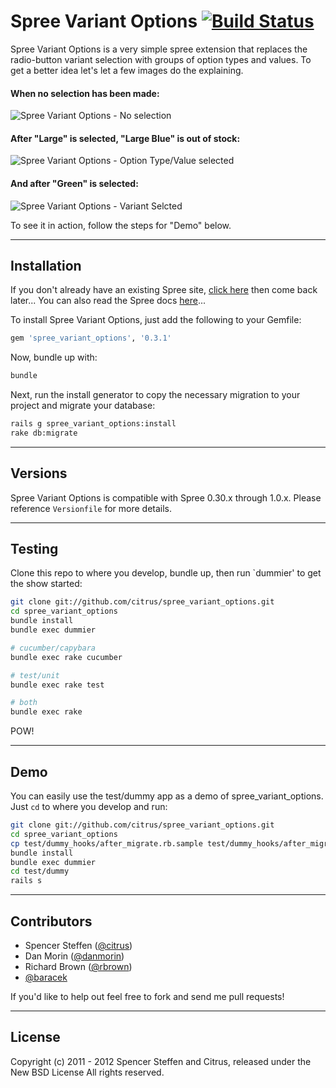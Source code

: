 # Spree Variant Options [![Build Status](https://secure.travis-ci.org/citrus/spree_variant_options.png)](http://travis-ci.org/citrus/spree_variant_options)


Spree Variant Options is a very simple spree extension that replaces the radio-button variant selection with groups of option types and values. To get a better idea let's let a few images do the explaining.


#### When no selection has been made:
![Spree Variant Options - No selection](http://spree-docs.s3.amazonaws.com/spree_variant_options/v0.3.1/1.jpg)

#### After "Large" is selected, "Large Blue" is out of stock:

![Spree Variant Options - Option Type/Value selected](http://spree-docs.s3.amazonaws.com/spree_variant_options/v0.3.1/2.jpg)

#### And after "Green" is selected:
![Spree Variant Options - Variant Selcted](http://spree-docs.s3.amazonaws.com/spree_variant_options/v0.3.1/3.jpg)

To see it in action, follow the steps for "Demo" below.


------------------------------------------------------------------------------
Installation
------------------------------------------------------------------------------

If you don't already have an existing Spree site, [click here](https://gist.github.com/946719) then come back later... You can also read the Spree docs [here](http://spreecommerce.com/documentation/getting_started.html)...

To install Spree Variant Options, just add the following to your Gemfile:

```ruby
gem 'spree_variant_options', '0.3.1'
```

Now, bundle up with:

```bash
bundle
```

Next, run the install generator to copy the necessary migration to your project and migrate your database:

```bash
rails g spree_variant_options:install
rake db:migrate
```


------------------------------------------------------------------------------
Versions
------------------------------------------------------------------------------

Spree Variant Options is compatible with Spree 0.30.x through 1.0.x. Please reference `Versionfile` for more details.


------------------------------------------------------------------------------
Testing
------------------------------------------------------------------------------

Clone this repo to where you develop, bundle up, then run `dummier' to get the show started:

```bash
git clone git://github.com/citrus/spree_variant_options.git
cd spree_variant_options
bundle install
bundle exec dummier

# cucumber/capybara
bundle exec rake cucumber

# test/unit
bundle exec rake test

# both
bundle exec rake 
```

POW!


------------------------------------------------------------------------------
Demo
------------------------------------------------------------------------------

You can easily use the test/dummy app as a demo of spree_variant_options. Just `cd` to where you develop and run:

```bash
git clone git://github.com/citrus/spree_variant_options.git
cd spree_variant_options
cp test/dummy_hooks/after_migrate.rb.sample test/dummy_hooks/after_migrate.rb
bundle install
bundle exec dummier
cd test/dummy
rails s
```

    
------------------------------------------------------------------------------
Contributors
------------------------------------------------------------------------------

* Spencer Steffen ([@citrus](https://github.com/citrus))
* Dan Morin ([@danmorin](https://github.com/danmorin))
* Richard Brown ([@rbrown](https://github.com/rbrown))
* [@baracek](https://github.com/baracek)

If you'd like to help out feel free to fork and send me pull requests!


------------------------------------------------------------------------------
License
------------------------------------------------------------------------------

Copyright (c) 2011 - 2012 Spencer Steffen and Citrus, released under the New BSD License All rights reserved.
